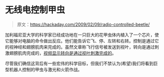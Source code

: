 # 无线电控制甲虫

> 原文：<https://hackaday.com/2009/02/09/radio-controlled-beetle/>

加利福尼亚大学的科学家已经成功地在一只巨大的花甲虫体内植入了一个芯片，使它能够对电脑的命令做出反应。他们能告诉它飞、停、左转和右转。控制是通过它的视神经和翅膀肌肉来完成的。虽然文章称飞行信号被发送到视叶，转向是通过刺激翅膀肌肉完成的，[视频显示转向是通过视叶刺激完成的](http://www.technologyreview.com/video/?vid=217&a=f)。

尽管我们确信这背后有一些宏伟的科学目标，但我们不禁认为(希望)我们将看到巨型机器人控制的甲虫与激光和火箭作战。